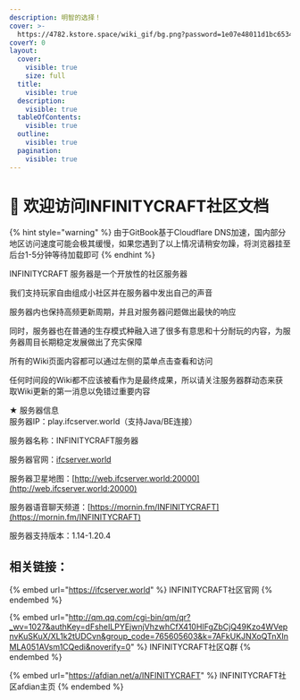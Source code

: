 ```yaml
---
description: 明智的选择！
cover: >-
  https://4782.kstore.space/wiki_gif/bg.png?password=1e07e48011d1bc653459b24762b89511-1715963002811
coverY: 0
layout:
  cover:
    visible: true
    size: full
  title:
    visible: true
  description:
    visible: true
  tableOfContents:
    visible: true
  outline:
    visible: true
  pagination:
    visible: true
---
```


# 🎯 欢迎访问INFINITYCRAFT社区文档

{% hint style="warning" %}
由于GitBook基于Cloudflare DNS加速，国内部分地区访问速度可能会极其缓慢，如果您遇到了以上情况请稍安勿躁，将浏览器挂至后台1-5分钟等待加载即可
{% endhint %}

INFINITYCRAFT 服务器是一个开放性的社区服务器

我们支持玩家自由组成小社区并在服务器中发出自己的声音

服务器内也保持高频更新周期，并且对服务器问题做出最快的响应

同时，服务器也在普通的生存模式种融入进了很多有意思和十分耐玩的内容，为服务器周目长期稳定发展做出了充实保障

所有的Wiki页面内容都可以通过左侧的菜单点击查看和访问

任何时间段的Wiki都不应该被看作为是最终成果，所以请关注服务器群动态来获取Wiki更新的第一消息以免错过重要内容



★ 服务器信息\
服务器IP：play.ifcserver.world（支持Java/BE连接）

服务器名称：INFINITYCRAFT服务器

服务器官网：[ifcserver.world](https://app.gitbook.com/o/BMKVmup4PX3pc4P0GNjA/s/uBnu3pgUwc9GV6fmkNJ9/)

服务器卫星地图：[http://web.ifcserver.world:20000](http://web.ifcserver.world:20000)

服务器语音聊天频道：[https://mornin.fm/INFINITYCRAFT](https://mornin.fm/INFINITYCRAFT)

服务器支持版本：1.14-1.20.4



## 相关链接：

{% embed url="https://ifcserver.world" %}
INFINITYCRAFT社区官网
{% endembed %}

{% embed url="http://qm.qq.com/cgi-bin/qm/qr?_wv=1027&authKey=dFsheILPYEjwnjVhzwhCfX410HIFgZbCjQ49Kzo4WVepnvKuSKuX/XL1k2tUDCvn&group_code=765605603&k=7AFkUKJNXoQTnXInMLA051AVsm1CQedi&noverify=0" %}
INFINITYCRAFT社区Q群
{% endembed %}

{% embed url="https://afdian.net/a/INFINITYCRAFT" %}
INFINITYCRAFT社区afdian主页
{% endembed %}
